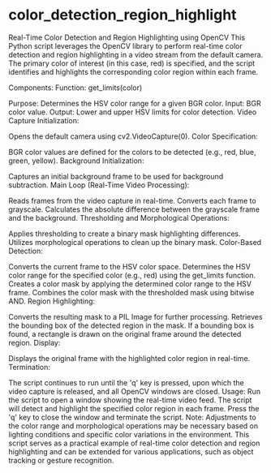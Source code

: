 # color_detection_region_highlight
Real-Time Color Detection and Region Highlighting using OpenCV
This Python script leverages the OpenCV library to perform real-time color detection and region highlighting in a video stream from the default camera. 
The primary color of interest (in this case, red) is specified, and the script identifies and highlights the corresponding color region within each frame.

Components:
Function: get_limits(color)

Purpose: Determines the HSV color range for a given BGR color.
Input: BGR color value.
Output: Lower and upper HSV limits for color detection.
Video Capture Initialization:

Opens the default camera using cv2.VideoCapture(0).
Color Specification:

BGR color values are defined for the colors to be detected (e.g., red, blue, green, yellow).
Background Initialization:

Captures an initial background frame to be used for background subtraction.
Main Loop (Real-Time Video Processing):

Reads frames from the video capture in real-time.
Converts each frame to grayscale.
Calculates the absolute difference between the grayscale frame and the background.
Thresholding and Morphological Operations:

Applies thresholding to create a binary mask highlighting differences.
Utilizes morphological operations to clean up the binary mask.
Color-Based Detection:

Converts the current frame to the HSV color space.
Determines the HSV color range for the specified color (e.g., red) using the get_limits function.
Creates a color mask by applying the determined color range to the HSV frame.
Combines the color mask with the thresholded mask using bitwise AND.
Region Highlighting:

Converts the resulting mask to a PIL Image for further processing.
Retrieves the bounding box of the detected region in the mask.
If a bounding box is found, a rectangle is drawn on the original frame around the detected region.
Display:

Displays the original frame with the highlighted color region in real-time.
Termination:

The script continues to run until the 'q' key is pressed, upon which the video capture is released, and all OpenCV windows are closed.
Usage:
Run the script to open a window showing the real-time video feed.
The script will detect and highlight the specified color region in each frame.
Press the 'q' key to close the window and terminate the script.
Note:
Adjustments to the color range and morphological operations may be necessary based on lighting conditions and specific color variations in the environment.
This script serves as a practical example of real-time color detection and region highlighting and can be extended for various applications, such as object tracking or gesture recognition.
